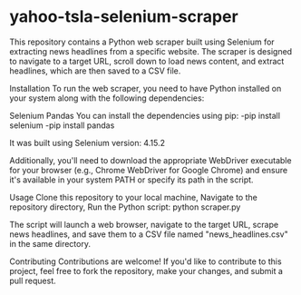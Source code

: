 # yahoo-tsla-selenium-scraper

This repository contains a Python web scraper built using Selenium for extracting news headlines from a specific website. The scraper is designed to navigate to a target URL, scroll down to load news content, and extract headlines, which are then saved to a CSV file.

Installation
To run the web scraper, you need to have Python installed on your system along with the following dependencies:

Selenium
Pandas
You can install the dependencies using pip:
-pip install selenium
-pip install pandas

It was built using Selenium version: 4.15.2

Additionally, you'll need to download the appropriate WebDriver executable for your browser (e.g., Chrome WebDriver for Google Chrome) and ensure it's available in your system PATH or specify its path in the script.

Usage
Clone this repository to your local machine,
Navigate to the repository directory,
Run the Python script:
python scraper.py

The script will launch a web browser, navigate to the target URL, scrape news headlines, and save them to a CSV file named "news_headlines.csv" in the same directory.

Contributing
Contributions are welcome! If you'd like to contribute to this project, feel free to fork the repository, make your changes, and submit a pull request.
